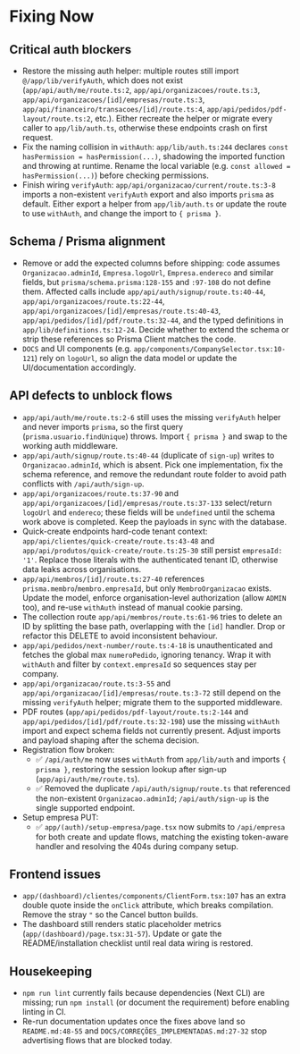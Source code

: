 # Fixing Now

## Critical auth blockers
- Restore the missing auth helper: multiple routes still import `@/app/lib/verifyAuth`, which does not exist (`app/api/auth/me/route.ts:2`, `app/api/organizacoes/route.ts:3`, `app/api/organizacoes/[id]/empresas/route.ts:3`, `app/api/financeiro/transacoes/[id]/route.ts:4`, `app/api/pedidos/pdf-layout/route.ts:2`, etc.). Either recreate the helper or migrate every caller to `app/lib/auth.ts`, otherwise these endpoints crash on first request.
- Fix the naming collision in `withAuth`: `app/lib/auth.ts:244` declares `const hasPermission = hasPermission(...)`, shadowing the imported function and throwing at runtime. Rename the local variable (e.g. `const allowed = hasPermission(...)`) before checking permissions.
- Finish wiring `verifyAuth`: `app/api/organizacao/current/route.ts:3-8` imports a non-existent `verifyAuth` export and also imports `prisma` as default. Either export a helper from `app/lib/auth.ts` or update the route to use `withAuth`, and change the import to `{ prisma }`.

## Schema / Prisma alignment
- Remove or add the expected columns before shipping: code assumes `Organizacao.adminId`, `Empresa.logoUrl`, `Empresa.endereco` and similar fields, but `prisma/schema.prisma:128-155` and `:97-108` do not define them. Affected calls include `app/api/auth/signup/route.ts:40-44`, `app/api/organizacoes/route.ts:22-44`, `app/api/organizacoes/[id]/empresas/route.ts:40-43`, `app/api/pedidos/[id]/pdf/route.ts:32-44`, and the typed definitions in `app/lib/definitions.ts:12-24`. Decide whether to extend the schema or strip these references so Prisma Client matches the code.
- `DOCS` and UI components (e.g. `app/components/CompanySelector.tsx:10-121`) rely on `logoUrl`, so align the data model or update the UI/documentation accordingly.

## API defects to unblock flows
- `app/api/auth/me/route.ts:2-6` still uses the missing `verifyAuth` helper and never imports `prisma`, so the first query (`prisma.usuario.findUnique`) throws. Import `{ prisma }` and swap to the working auth middleware.
- `app/api/auth/signup/route.ts:40-44` (duplicate of `sign-up`) writes to `Organizacao.adminId`, which is absent. Pick one implementation, fix the schema reference, and remove the redundant route folder to avoid path conflicts with `/api/auth/sign-up`.
- `app/api/organizacoes/route.ts:37-90` and `app/api/organizacoes/[id]/empresas/route.ts:37-133` select/return `logoUrl` and `endereco`; these fields will be `undefined` until the schema work above is completed. Keep the payloads in sync with the database.
- Quick-create endpoints hard-code tenant context: `app/api/clientes/quick-create/route.ts:43-48` and `app/api/produtos/quick-create/route.ts:25-30` still persist `empresaId: '1'`. Replace those literals with the authenticated tenant ID, otherwise data leaks across organisations.
- `app/api/membros/[id]/route.ts:27-40` references `prisma.membro`/`membro.empresaId`, but only `MembroOrganizacao` exists. Update the model, enforce organisation-level authorization (allow `ADMIN` too), and re-use `withAuth` instead of manual cookie parsing.
- The collection route `app/api/membros/route.ts:61-96` tries to delete an ID by splitting the base path, overlapping with the `[id]` handler. Drop or refactor this DELETE to avoid inconsistent behaviour.
- `app/api/pedidos/next-number/route.ts:4-18` is unauthenticated and fetches the global max `numeroPedido`, ignoring tenancy. Wrap it with `withAuth` and filter by `context.empresaId` so sequences stay per company.
- `app/api/organizacao/route.ts:3-55` and `app/api/organizacao/[id]/empresas/route.ts:3-72` still depend on the missing `verifyAuth` helper; migrate them to the supported middleware.
- PDF routes (`app/api/pedidos/pdf-layout/route.ts:2-144` and `app/api/pedidos/[id]/pdf/route.ts:32-198`) use the missing `withAuth` import and expect schema fields not currently present. Adjust imports and payload shaping after the schema decision.
- Registration flow broken:
  - ✅ `/api/auth/me` now uses `withAuth` from `app/lib/auth` and imports `{ prisma }`, restoring the session lookup after sign-up (`app/api/auth/me/route.ts`).
  - ✅ Removed the duplicate `/api/auth/signup/route.ts` that referenced the non-existent `Organizacao.adminId`; `/api/auth/sign-up` is the single supported endpoint.
- Setup empresa PUT:
  - ✅ `app/(auth)/setup-empresa/page.tsx` now submits to `/api/empresa` for both create and update flows, matching the existing token-aware handler and resolving the 404s during company setup.

## Frontend issues
- `app/(dashboard)/clientes/components/ClientForm.tsx:107` has an extra double quote inside the `onClick` attribute, which breaks compilation. Remove the stray `"` so the Cancel button builds.
- The dashboard still renders static placeholder metrics (`app/(dashboard)/page.tsx:31-57`). Update or gate the README/installation checklist until real data wiring is restored.

## Housekeeping
- `npm run lint` currently fails because dependencies (Next CLI) are missing; run `npm install` (or document the requirement) before enabling linting in CI.
- Re-run documentation updates once the fixes above land so `README.md:48-55` and `DOCS/CORREÇÕES_IMPLEMENTADAS.md:27-32` stop advertising flows that are blocked today.
